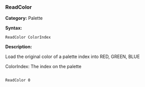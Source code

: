### ReadColor

**Category:**
Palette

**Syntax:**

```scorpionengine
ReadColor ColorIndex
```

**Description:**

Load the original color of a palette index into RED, GREEN, BLUE

ColorIndex: The index on the palette

```scorpionengine

ReadColor 0

```

